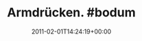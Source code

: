 ---
retweeted: false
source: <a href="http://termtter.org/" rel="nofollow">Termtter</a>
entities:
  hashtags:
  - text: bodum
    indices:
    - '12'
    - '18'
  symbols: []
  user_mentions: []
  urls: []
display_text_range:
- '0'
- '18'
favorite_count: '0'
id_str: '32444134488801280'
truncated: false
retweet_count: '1'
id: '32444134488801280'
created_at: Tue Feb 01 14:24:19 +0000 2011
favorited: false
full_text: 'Armdrücken. #bodum'
lang: de
tags:
- bodum
- pesos:twitter
date: '2011-02-01T14:24:19+00:00'
src: https://twitter.com/bascht/status/32444134488801280
original_url: https://twitter.com/bascht/status/32444134488801280
type: twitter_tweet
text: 'Armdrücken. #bodum'
title: 'Armdrücken. #bodum'

---